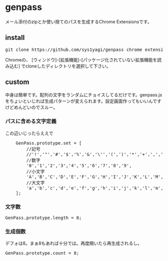 # genpass

メール添付のzipとか使い捨てのパスを生成するChrome Extensionsです。

## install

<pre>
git clone https://github.com/sys1yagi/genpass_chrome_extensions.git
</pre>

Chromeの、
[ウィンドウ]-[拡張機能]-[パッケージ化されていない拡張機能を読み込む]
でcloneしたディレクトリを選択して下さい。

## custom

中身は簡単です。配列の文字をランダムにチョイスしてるだけです。genpass.jsをちょいといじれば生成パターンが変えられます。設定画面作ってもいいんですけどめんどいのでスルー。

### パスに含める文字定義

この辺いじったらええで
<pre>
	GenPass.prototype.set = [
		//記号
		//'!','"','#','$','%','&','\'','(',')','*','+',',','-','.','/',':',';','<','=','>','?','@','{','|','}','~','[','\\',']','^','_','`',
		//数字
		'0','1','2','3','4','5','6','7','8','9',
		//小文字
		'A','B','C','D','E','F','G','H','I','J','K','L','M','N','O','P','Q','R','S','T','U','V','W','X','Y','Z',
		//大文字
		'a','b','c','d','e','f','g','h','i','j','k','l','m','n','o','p','q','r','s','t','u','v','w','x','y','z'
	];
</pre>

### 文字数

<pre>
GenPass.prototype.length = 8;
</pre>


### 生成個数

デフォは8。まぁ8もあれば十分では。再度開いたら再生成されるし。
<pre>
GenPass.prototype.count = 8;
</pre>
